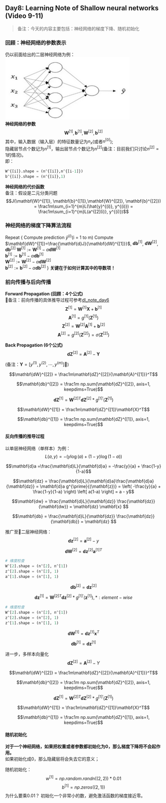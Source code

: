 ## Day8: Learning Note of Shallow neural networks (Video 9-11)
> 备注：今天的内容主要包括：神经网络的梯度下降、随机初始化

### 回顾：神经网络的参数表示
仍以前面给出的二层神经网络为例：  
<img src="https://github.com/CaoZhens/DL_Learning/blob/master/pic/shallow_nn_picture_4.png" alt="" data-canonical-src="" width="400" height="200" />  
**神经网络的参数**  
$$\mathbf{W}^{[1]}, \mathbf{b}^{[1]},\mathbf{W}^{[2]}, \mathbf{b}^{[2]}$$
其中，输入数据（输入层）的特征数量记为$n_x$(或者$n^{[0]}$);  
隐藏层节点个数记为$n^{[1]}$，输出层节点个数记为$n^{[2]}$(备注：目前我们只讨论$n^{[2]}=1$的情况)。  
即：  
```python
W^{[i]}.shape = (n^{[i]},n^{[i-1]})
b^{[i]}.shape = (n^{[i]},1)
```
**神经网络的代价函数**  
备注：假设是二元分类问题  
$$J(\mathbf{W}^{[1]}, \mathbf{b}^{[1]},\mathbf{W}^{[2]}, \mathbf{b}^{[2]}) = \frac1m\sum_{i=1}^{m}L(\hat{y}^{(i)}, y^{(i)}) = \frac1m\sum_{i=1}^{m}L(a^{[2](i)}, y^{(i)})$$

### 神经网络的梯度下降算法流程
Repeat {
    Compute prediction $\hat{y}^{(i)}$(i = 1 to m)
    Compute $\mathbf{dW}^{[1]}=\frac{\mathbf{d}J}{\mathbf{dW}^{[1]}}$, $\mathbf{db}^{[1]}$, $\mathbf{dW}^{[2]}$, $\mathbf{db}^{[2]}$
    $\mathbf{W}^{[1]} := \mathbf{W}^{[1]} - \alpha\mathbf{dW}^{[1]}$  
    $\mathbf{b}^{[1]} := \mathbf{b}^{[1]} - \alpha\mathbf{db}^{[1]}$  
    $\mathbf{W}^{[2]} := \mathbf{W}^{[2]} - \alpha\mathbf{dW}^{[2]}$  
    $\mathbf{b}^{[2]} := \mathbf{b}^{[2]} - \alpha\mathbf{db}^{[2]}$
}
**关键在于如何计算其中的导数项！**

### 前向传播与后向传播
**Forward Propagation (回顾：4个公式)**  
备注：前向传播的具体推导过程可参考[dl_note_day6](dl_note_day6.md)
$$\mathbf{Z}^{[1]} = \mathbf{W}^{[1]}\mathbf{X} + \mathbf{b}^{[1]}$$
$$\mathbf{A}^{[1]} = {g}^{[1]}{(\mathbf{Z}^{[1]})}$$
$$\mathbf{Z}^{[2]} = \mathbf{W}^{[2]}\mathbf{A}^{[1]} + \mathbf{b}^{[2]}$$
$$\mathbf{A}^{[2]} = {g}^{[2]}{(\mathbf{Z}^{[2]})} = \sigma{(\mathbf{Z}^{[2]})}$$

**Back Propagation (6个公式)**  
$$\mathbf{dZ}^{[2]} = \mathbf{A}^{[2]} - \mathbf{Y}$$

(备注：$\mathbf{Y} = \left[y^{(1)}, y^{(2)}, \cdots, y^{(m)} \right]$)  

$$\mathbf{dW}^{[2]} = \frac1m\mathbf{dZ}^{[2]}{\mathbf{A}^{[1]}}^T$$

$$\mathbf{db}^{[2]} = \frac1m np.sum(\mathbf{dZ}^{[2]}, axis=1, keepdims=True)$$

$$\mathbf{dZ}^{[1]} = {\mathbf{W}^{[2]}}^T\mathbf{dZ}^{[2]} * {g^{[1]}}^\prime(\mathbf{Z}^{[1]})$$

$$\mathbf{dW}^{[1]} = \frac1m\mathbf{dZ}^{[1]}\mathbf{X}^T$$

$$\mathbf{db}^{[1]} = \frac1m np.sum(\mathbf{dZ}^{[1]}, axis=1, keepdims=True)$$


#### 反向传播的推导过程
以单层神经网络（单样本）为例：  
$$L(a, y) = -(y\log(a)+(1-y)\log(1-a))$$

$$\mathbf{d}a =\frac{\mathbf{d}L}{\mathbf{d}a} = -\frac{y}{a} + \frac{1-y}{1-a}$$

$$\mathbf{dz} = \frac{\mathbf{d}L}{\mathbf{d}a}\frac{\mathbf{d}a}{\mathbf{dz}} = \mathbf{d}a g^{\prime}{(\mathbf{z})}
= \left( -\frac{y}{a} + \frac{1-y}{1-a} \right) \left[ a(1-a) \right] = a - y$$

$$\mathbf{dw} = \frac{\mathbf{d}L}{\mathbf{dz}} \frac{\mathbf{dz}}{\mathbf{dw}} = \mathbf{dz} \mathbf{x} $$

$$\mathbf{db} = \frac{\mathbf{d}L}{\mathbf{dz}} \frac{\mathbf{dz}}{\mathbf{db}} = \mathbf{dz} $$

推广至二层神经网络： 
$$\mathbf{d}{\mathbf{z}}^{[2]} = {\mathbf{a}}^{[2]} - y$$

$$\mathbf{d}{\mathbf{W}}^{[2]} = \mathbf{d}{\mathbf{z}}^{[2]} {\mathbf{a}^{[1]}}^T$$
```python
# 维度检查
W^[2].shape = (n^[2], n^[1])
z^[2].shape = (n^[2], 1)
a^[1].shape = (n^[1], 1)
```
$$\mathbf{d}{\mathbf{b}}^{[2]} = \mathbf{d}{\mathbf{z}}^{[2]}$$

$$\mathbf{d}{\mathbf{z}}^{[1]} = {{\mathbf{W}}^{[2]}}^T\mathbf{d}{\mathbf{z}}^{[2]} * {g^{[1]}}^{\prime}{(\mathbf{z}^{[1]})}, * :element-wise$$
```python
# 维度检查
W^[2].shape = (n^[2], n^[1])
z^[2].shape = (n^[2], 1)
z^[1].shape = (n^[1], 1)
```
$$\mathbf{d}{\mathbf{W}}^{[1]} = \mathbf{d}{\mathbf{z}}^{[1]} {\mathbf{x}}^T$$

$$\mathbf{d}{\mathbf{b}}^{[1]} = \mathbf{d}{\mathbf{z}}^{[1]}$$

进一步，多样本向量化  
$$\mathbf{d}{\mathbf{Z}}^{[2]} = {\mathbf{A}}^{[2]} - Y$$

$$\mathbf{dW}^{[2]} = \frac1m\mathbf{dZ}^{[2]}{\mathbf{A}^{[1]}}^T$$

$$\mathbf{db}^{[2]} = \frac1m np.sum(\mathbf{dZ}^{[2]}, axis=1, keepdims=True)$$

$$\mathbf{dZ}^{[1]} = {\mathbf{W}^{[2]}}^T\mathbf{dZ}^{[2]} * {g^{[1]}}^\prime(\mathbf{Z}^{[1]})$$

$$\mathbf{dW}^{[1]} = \frac1m\mathbf{dZ}^{[1]}\mathbf{X}^T$$

$$\mathbf{db}^{[1]} = \frac1m np.sum(\mathbf{dZ}^{[1]}, axis=1, keepdims=True)$$

#### 随机初始化
**对于一个神经网络，如果把权重或者参数都初始化为0，那么梯度下降将不会起作用。**  
如果初始化成0，那么隐藏层将会失去它的意义；  

随机初始化：  
$$w^{[1]} = np.random.randn((2,2)) * 0.01$$
$$b^{[1]} = np.zeros((2,1))$$
为什么要乘0.01？  初始化一个非常小的数，避免激活函数的梯度接近零。